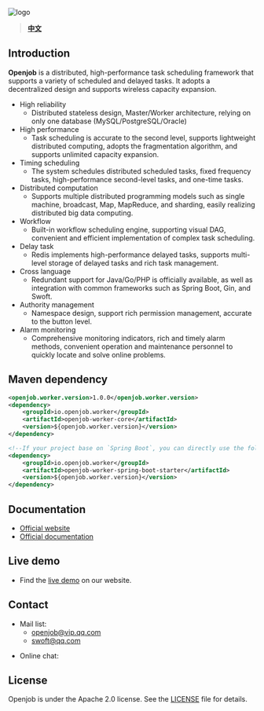 ![logo](https://raw.githubusercontent.com/stelin/openjob/main/public/image/logo.jpg)
> **[中文](README-zh.md)**
## Introduction
**Openjob** is a distributed, high-performance task scheduling framework that supports a variety of scheduled and delayed tasks. It adopts a decentralized design and supports wireless capacity expansion.
* High reliability
  * Distributed stateless design, Master/Worker architecture, relying on only one database (MySQL/PostgreSQL/Oracle)
* High performance
  * Task scheduling is accurate to the second level, supports lightweight distributed computing, adopts the fragmentation algorithm, and supports unlimited capacity expansion.
* Timing scheduling
  * The system schedules distributed scheduled tasks, fixed frequency tasks, high-performance second-level tasks, and one-time tasks.
* Distributed computation
  * Supports multiple distributed programming models such as single machine, broadcast, Map, MapReduce, and sharding, easily realizing distributed big data computing.
* Workflow
  * Built-in workflow scheduling engine, supporting visual DAG, convenient and efficient implementation of complex task scheduling.
* Delay task
  * Redis implements high-performance delayed tasks, supports multi-level storage of delayed tasks and rich task management.
* Cross language
  * Redundant support for Java/Go/PHP is officially available, as well as integration with common frameworks such as Spring Boot, Gin, and Swoft.
* Authority management
  * Namespace design, support rich permission management, accurate to the button level.
* Alarm monitoring
  * Comprehensive monitoring indicators, rich and timely alarm methods, convenient operation and maintenance personnel to quickly locate and solve online problems.
## Maven dependency
```xml
<openjob.worker.version>1.0.0</openjob.worker.version>
<dependency>
    <groupId>io.openjob.worker</groupId>
    <artifactId>openjob-worker-core</artifactId>
    <version>${openjob.worker.version}</version>
</dependency>

<!--If your project base on `Spring Boot`, you can directly use the following dependencies-->
<dependency>
    <groupId>io.openjob.worker</groupId>
    <artifactId>openjob-worker-spring-boot-starter</artifactId>
    <version>${openjob.worker.version}</version>
</dependency>
```
## Documentation
- [Official website](https://openjob.io)
- [Official documentation](https://openjob.io/docs/intro)
## Live demo
- Find the [live demo](https://demo.openjob.io) on our website.
## Contact
* Mail list:
  * openjob@vip.qq.com
  * swoft@qq.com
- Online chat:

## License
Openjob is under the Apache 2.0 license. See the [LICENSE](LICENSE) file for details.


